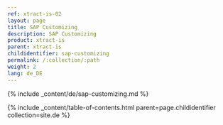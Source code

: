 ```yaml
---
ref: xtract-is-02
layout: page
title: SAP Customizing
description: SAP Customizing
product: xtract-is
parent: xtract-is
childidentifier: sap-customizing
permalink: /:collection/:path
weight: 2
lang: de_DE
---
```


{% include _content/de/sap-customizing.md  %}

{% include _content/table-of-contents.html parent=page.childidentifier collection=site.de %}